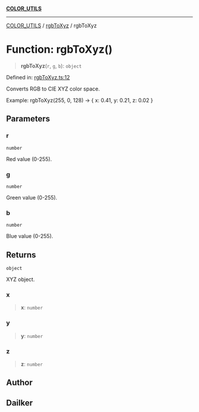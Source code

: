 [**COLOR_UTILS**](../../README.md)

***

[COLOR_UTILS](../../README.md) / [rgbToXyz](../README.md) / rgbToXyz

# Function: rgbToXyz()

> **rgbToXyz**(`r`, `g`, `b`): `object`

Defined in: [rgbToXyz.ts:12](https://github.com/dailker/everyutil/blob/cee559aadda9e0c298e06364cba9020e97a8b19b/src/color/rgbToXyz.ts#L12)

Converts RGB to CIE XYZ color space.

Example: rgbToXyz(255, 0, 128) → { x: 0.41, y: 0.21, z: 0.02 }

## Parameters

### r

`number`

Red value (0-255).

### g

`number`

Green value (0-255).

### b

`number`

Blue value (0-255).

## Returns

`object`

XYZ object.

### x

> **x**: `number`

### y

> **y**: `number`

### z

> **z**: `number`

## Author

## Dailker
